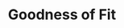 ---
title: "Goodness of Fit"

categories: ['']

tags: ['Goodness', 'of', 'Fit']

arabic: ['جودة اللائمة', 'حسن التلاؤم']

publishers: ['معجم مصطلحات التعلم الآلي والتعلم العميق وعلم البيانات']

types: "word"

slug: ""
---